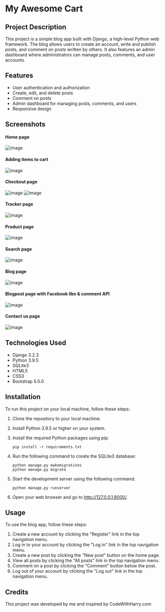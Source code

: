 # My Awesome Cart

## Project Description

This project is a simple blog app built with Django, a high-level Python web framework. The blog allows users to create an account, write and publish posts, and comment on posts written by others. It also features an admin dashboard where administrators can manage posts, comments, and user accounts.

## Features

- User authentication and authorization
- Create, edit, and delete posts
- Comment on posts
- Admin dashboard for managing posts, comments, and users
- Responsive design

## Screenshots
#### Home page
![image](https://github.com/sohamw03/MyAwesomeCart/assets/102748742/94cd48f9-9d74-4be3-aeee-3c2e13c99fb1)

#### Adding items to cart
![image](https://github.com/sohamw03/MyAwesomeCart/assets/102748742/6d47befa-7162-4ae5-a0bb-b3034fbe9f4f)

#### Checkout page
![image](https://github.com/sohamw03/MyAwesomeCart/assets/102748742/63a10ac4-1324-4c8a-9ab3-f299c389d769)
![image](https://github.com/sohamw03/MyAwesomeCart/assets/102748742/a47e8110-b360-484a-ba2f-750fd664e08b)

#### Tracker page
![image](https://github.com/sohamw03/MyAwesomeCart/assets/102748742/2714fef2-39e4-422e-a923-9ec16b7bc638)

#### Product page
![image](https://github.com/sohamw03/MyAwesomeCart/assets/102748742/a4392acc-73d5-4aad-bba1-5ac1565da874)

#### Search page
![image](https://github.com/sohamw03/MyAwesomeCart/assets/102748742/774386e3-35a1-44a2-b799-4f446ac5556e)

#### Blog page
![image](https://github.com/sohamw03/MyAwesomeCart/assets/102748742/053e0aa9-b5b8-40c7-9bc8-3317e7213c2b)

#### Blogpost page with Facebook like & comment API
![image](https://github.com/sohamw03/MyAwesomeCart/assets/102748742/a4a67f0f-2c3d-42ea-9cab-cd87ba499a01)

#### Contact us page
![image](https://github.com/sohamw03/MyAwesomeCart/assets/102748742/9f07f21c-5b85-42e6-94f1-a4f8ff2272a2)

## Technologies Used

- Django 3.2.3
- Python 3.9.5
- SQLite3
- HTML5
- CSS3
- Bootstrap 5.0.0

## Installation

To run this project on your local machine, follow these steps:

1. Clone the repository to your local machine.
2. Install Python 3.9.5 or higher on your system.
3. Install the required Python packages using pip:

   ```
   pip install -r requirements.txt
   ```

4. Run the following command to create the SQLite3 database:

   ```
   python manage.py makemigrations
   python manage.py migrate
   ```

5. Start the development server using the following command:

   ```
   python manage.py runserver
   ```

6. Open your web browser and go to http://127.0.0.1:8000/.

## Usage

To use the blog app, follow these steps:

1. Create a new account by clicking the "Register" link in the top navigation menu.
2. Log in to your account by clicking the "Log in" link in the top navigation menu.
3. Create a new post by clicking the "New post" button on the home page.
4. View all posts by clicking the "All posts" link in the top navigation menu.
5. Comment on a post by clicking the "Comment" button below the post.
6. Log out of your account by clicking the "Log out" link in the top navigation menu.

## Credits

This project was developed by me and inspired by CodeWithHarry.com
